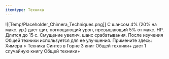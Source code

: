 ```yaml
---
itemtype: Техника
---
```

![[Temp/Placeholder_Chimera_Techniques.png]]
С шансом 4% (20% на макс. ур.) дает щит, поглощающий урон, превышающий 5% от макс. HP. Длится до 15 с. Смущение увелич. шанс срабатывания. После изучения Общей техники используется для ее улучшения. Примените здесь: Химера > Техника Синтез в Горне 3 книг Общей техники+ дает 1 случайную книгу Общей техники+

